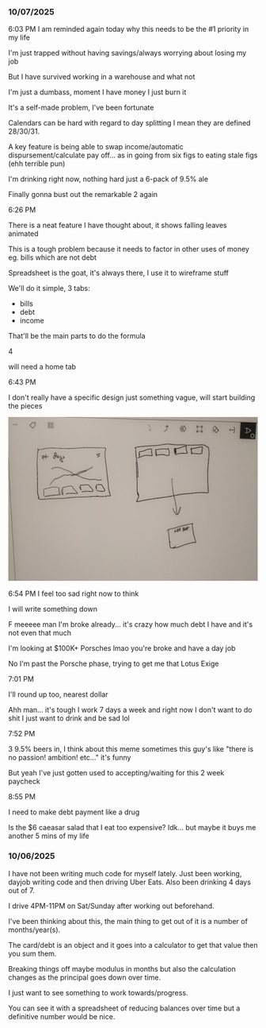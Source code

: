 ### 10/07/2025

6:03 PM
I am reminded again today why this needs to be the #1 priority in my life

I'm just trapped without having savings/always worrying about losing my job

But I have survived working in a warehouse and what not

I'm just a dumbass, moment I have money I just burn it

It's a self-made problem, I've been fortunate

Calendars can be hard with regard to day splitting I mean they are defined 28/30/31.

A key feature is being able to swap income/automatic dispursement/calculate pay off... as in going from six figs to eating stale figs (ehh terrible pun)

I'm drinking right now, nothing hard just a 6-pack of 9.5% ale

Finally gonna bust out the remarkable 2 again

6:26 PM

There is a neat feature I have thought about, it shows falling leaves animated

This is a tough problem because it needs to factor in other uses of money eg. bills which are not debt

Spreadsheet is the goat, it's always there, I use it to wireframe stuff

We'll do it simple, 3 tabs:

- bills
- debt
- income

That'll be the main parts to do the formula

4

will need a home tab

6:43 PM

I don't really have a specific design just something vague, will start building the pieces

<img src="./readme-images/init-thoughts.JPG"/>

6:54 PM
I feel too sad right now to think

I will write something down

F meeeee man I'm broke already... it's crazy how much debt I have and it's not even that much

I'm looking at $100K+ Porsches lmao you're broke and have a day job

No I'm past the Porsche phase, trying to get me that Lotus Exige

7:01 PM

I'll round up too, nearest dollar

Ahh man... it's tough I work 7 days a week and right now I don't want to do shit I just want to drink and be sad lol

7:52 PM

3 9.5% beers in, I think about this meme sometimes this guy's like "there is no passion! ambition! etc..." it's funny

But yeah I've just gotten used to accepting/waiting for this 2 week paycheck

8:55 PM

I need to make debt payment like a drug

Is the $6 caeasar salad that I eat too expensive? Idk... but maybe it buys me another 5 mins of my life

### 10/06/2025

I have not been writing much code for myself lately. Just been working, dayjob writing code and then driving Uber Eats. Also been drinking 4 days out of 7.

I drive 4PM-11PM on Sat/Sunday after working out beforehand.

I've been thinking about this, the main thing to get out of it is a number of months/year(s).

The card/debt is an object and it goes into a calculator to get that value then you sum them.

Breaking things off maybe modulus in months but also the calculation changes as the principal goes down over time.

I just want to see something to work towards/progress.

You can see it with a spreadsheet of reducing balances over time but a definitive number would be nice.
